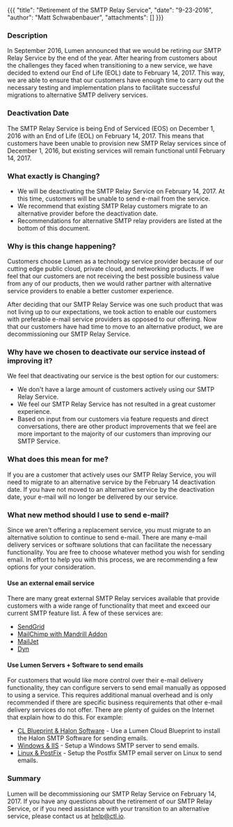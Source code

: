 {{{
  "title": "Retirement of the SMTP Relay Service",
  "date": "9-23-2016",
  "author": "Matt Schwabenbauer",
  "attachments": []
}}}

### Description

In September 2016, Lumen announced that we would be retiring our SMTP Relay Service by the end of the year. After hearing from customers about the challenges they faced when transitioning to a new service, we have decided to extend our End of Life (EOL) date to February 14, 2017. This way, we are able to ensure that our customers have enough time to carry out the necessary testing and implementation plans to facilitate successful migrations to alternative SMTP delivery services.

### Deactivation Date

The SMTP Relay Service is being End of Serviced (EOS) on December 1, 2016 with an End of Life (EOL) on February 14, 2017. This means that customers have been unable to provision new SMTP Relay services since of December 1, 2016, but existing services will remain functional until February 14, 2017.

### What exactly is Changing?

* We will be deactivating the SMTP Relay Service on February 14, 2017. At this time, customers will be unable to send e-mail from the service.
* We recommend that existing SMTP Relay customers migrate to an alternative provider before the deactivation date.
* Recommendations for alternative SMTP relay providers are listed at the bottom of this document.

### Why is this change happening?

Customers choose Lumen as a technology service provider because of our cutting edge public cloud, private cloud, and networking products. If we feel that our customers are not receiving the best possible business value from any of our products, then we would rather partner with alternative service providers to enable a better customer experience.

After deciding that our SMTP Relay Service was one such product that was not living up to our expectations, we took action to enable our customers with preferable e-mail service providers as opposed to our offering. Now that our customers have had time to move to an alternative product, we are decommissioning our SMTP Relay Service.

### Why have we chosen to deactivate our service instead of improving it?

We feel that deactivating our service is the best option for our customers:

* We don't have a large amount of customers actively using our SMTP Relay Service.
* We feel our SMTP Relay Service has not resulted in a great customer experience.
* Based on input from our customers via feature requests and direct conversations, there are other product improvements that we feel are more important to the majority of our customers than improving our SMTP Service.

### What does this mean for me?

If you are a customer that actively uses our SMTP Relay Service, you will need to migrate to an alternative service by the February 14 deactivation date. If you have not moved to an alternative service by the deactivation date, your e-mail will no longer be delivered by our service.

### What new method should I use to send e-mail?

Since we aren't offering a replacement service, you must migrate to an alternative solution to continue to send e-mail. There are many e-mail delivery services or software solutions that can facilitate the necessary functionality. You are free to choose whatever method you wish for sending email. In effort to help you with this process, we are recommending a few options for your consideration.

#### Use an external email service

There are many great external SMTP Relay services available that provide customers with a wide range of functionality that meet and exceed our current SMTP feature list. A few of these services are:

* [SendGrid](https://sendgrid.com/)
* [MailChimp with Mandrill Addon](https://www.mandrill.com/)
* [MailJet](https://www.mailjet.com/)
* [Dyn](http://dyn.com/email-delivery/)

#### Use Lumen Servers + Software to send emails

For customers that would like more control over their e-mail delivery functionality, they can configure servers to send email manually as opposed to using a service. This requires additional manual overhead and is only recommended if there are specific business requirements that other e-mail delivery services do not offer. There are plenty of guides on the Internet that explain how to do this. For example:

* [CL Blueprint & Halon Software](https://www.ctl.io/knowledge-base/ecosystem-partners/marketplace-guides/getting-started-with-halon-partner-template/) - Use a Lumen Cloud Blueprint to install the Halon SMTP Software for sending emails.
* [Windows & IIS](https://support.office.com/en-us/article/How-to-configure-IIS-for-relay-with-Office-365-eb57abd2-3859-4e79-b721-2ed1f0f579c9?ui=en-US&rs=en-US&ad=US) - Setup a Windows SMTP server to send emails.
* [Linux & PostFix](https://www.digitalocean.com/community/tutorials/how-to-install-and-configure-postfix-as-a-send-only-smtp-server-on-ubuntu-14-04) - Setup the Postfix SMTP email server on Linux to send emails.

### Summary

Lumen will be decommissioning our SMTP Relay Service on February 14, 2017. If you have any questions about the retirement of our SMTP Relay Service, or if you need assistance with your transition to an alternative service, please contact us at [help@ctl.io](mailto:help@ctl.io).
